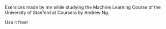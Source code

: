 Exersices made by me while studying the Machine Learning Course of the University of Stanford at Coursera by Andrew Ng.

Use it free!
